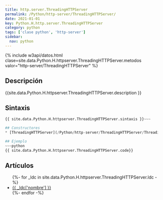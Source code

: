```yaml
---
title: http.server.ThreadingHTTPServer
permalink: /Python/http-server/ThreadingHTTPServer/
date: 2021-01-01
key: Python.H.http.server.ThreadingHTTPServer
category: python
tags: ['clase python', 'http-server']
sidebar: 
  nav: python
---
```


{% include w3api/datos.html clase=site.data.Python.H.httpserver.ThreadingHTTPServer.metodos valor="http-server/ThreadingHTTPServer" %}

## Descripción
{{site.data.Python.H.httpserver.ThreadingHTTPServer.description }}

## Sintaxis
~~~python
{{ site.data.Python.H.httpserver.ThreadingHTTPServer.sintaxis }}~~~

## Constructores
* [ThreadingHTTPServer](/Python/http-server/ThreadingHTTPServer/ThreadingHTTPServer/)

## Ejemplo
~~~python
{{ site.data.Python.H.httpserver.ThreadingHTTPServer.code}}
~~~

## Artículos
<ul>
{%- for _ldc in site.data.Python.H.httpserver.ThreadingHTTPServer.ldc -%}
   <li>
       <a href="{{_ldc['url'] }}">{{ _ldc['nombre'] }}</a>
   </li>
{%- endfor -%}
</ul>
